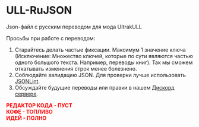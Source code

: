 # ULL-RuJSON
Json-файл с русским переводом для мода UltrakULL

Просьбы при работе с переводом:
1. Старайтесь делать частые фиксации. Максимум 1 значение ключа (Исключение: Множество ключей, которые по сути являются частью одного большого текста. Например, переводы книг). Так мы сможем откатывать изменения строк менее болезнено.
2. Соблюдайте валидацию JSON. Для проверки лучше использовать [JSONLint](https://jsonlint.com/).
3. Обсуждайте будущие переводы или правки в нашем [Дискорд сервере](https://discord.gg/dJZv89vrTB).

<b><span style="color: red;">РЕДАКТОР КОДА - ПУСТ<br>КОФЕ - ТОПЛИВО<br>ИДЕЙ - ПОЛНО</span>